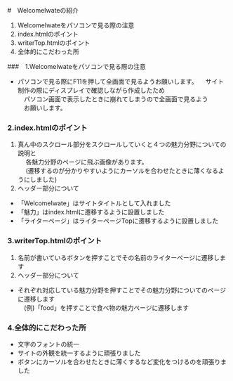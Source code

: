 #　WelcomeIwateの紹介
1. WelcomeIwateをパソコンで見る際の注意  
1. index.htmlのポイント　
1. writerTop.htmlのポイント  
1. 全体的にこだわった所  

###　1.WelcomeIwateをパソコンで見る際の注意
- パソコンで見る際にF11を押して全画面で見るようお願いします。
　サイト制作の際にディスプレイで確認しながら作成したため  
　パソコン画面で表示したときに崩れてしまうので全画面で見るよう  
　お願いします。  
### 2.index.htmlのポイント
1. 真ん中のスクロール部分をスクロールしていくと４つの魅力分野についての説明と  
　 各魅力分野のページに飛ぶ画像があります。  
　 (遷移するのが分かりやすいようにカーソルを合わせたときに薄くなるようにしました)  
1. ヘッダー部分について  
- 「WelcomeIwate」はサイトタイトルとして入れました  
- 「魅力」はindex.htmlに遷移するように設置しました  
- 「ライターページ」はライターページTopに遷移するように設置しました  
### 3.writerTop.htmlのポイント
1. 名前が書いているボタンを押すことでその名前のライターページに遷移します  
1. ヘッダー部分について  
- それぞれ対応している魅力分野を押すことでその魅力分野についてのページに遷移します  
　(例)「food」を押すことで食べ物の魅力ページに遷移します  
### 4.全体的にこだわった所
- 文字のフォントの統一  
- サイトの外観を統一するように頑張りました  
- ボタンにカーソルを合わせたときに薄くするなど変化をつけるのを頑張りました  
